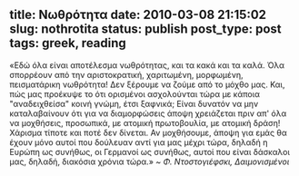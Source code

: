 title: Nωθρότητα
date: 2010-03-08 21:15:02
slug: nothrotita
status: publish
post_type: post
tags: greek, reading
---

«Εδώ όλα είναι αποτέλεσμα νωθρότητας, και τα κακά και τα καλά. Όλα σπορρέουν από την αριστοκρατική, χαριτωμένη, μορφωμένη, πεισματάρικη νωθρότητα! Δεν ξέρουμε να ζούμε από το μόχθο μας. Και, πώς μας προέκυψε το ότι ορισμένοι ασχολούνται τώρα με κάποια "αναδειχθείσα" κοινή γνώμη, έτσι ξαφνικά; Είναι δυνατόν να μην καταλαβαίνουν ότι για να διαμορφώσεις άποψη χρειάζεται πριν απ' όλα να μοχθήσεις, προσωπικά, με ατομική πρωτοβουλία, με ατομική δράση! Χάρισμα τίποτε και ποτέ δεν δίνεται. Αν μοχθήσουμε, άποψη για εμάς θα έχουν μόνο αυτοί που δούλευαν αντί για μας μέχρι τώρα, δηλαδή η Ευρώπη ως συνήθως, οι Γερμανοί ως συνήθως, αυτοί που είναι δάσκαλοι μας, δηλαδή, διακόσια χρόνια τώρα.»
_~ Φ. Ντοστογιέφσκι, Δαιμονισμένοι_
